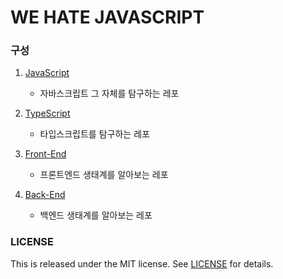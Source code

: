 # WE HATE JAVASCRIPT

### 구성

1. [JavaScript](JavaScript/README.md)

   - 자바스크립트 그 자체를 탐구하는 레포

2. [TypeScript](TypeScript/README.md)

   - 타입스크립트를 탐구하는 레포

3. [Front-End](Front-End/README.md)

   - 프론트엔드 생태계를 알아보는 레포

4. [Back-End](Back-End/README.md)
   - 백엔드 생태계를 알아보는 레포

### LICENSE

This is released under the MIT license. See [LICENSE](LICENSE) for details.
